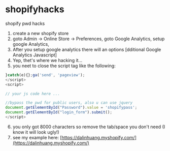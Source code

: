# shopifyhacks
shopify pwd hacks

1. create a new shopify store
2. goto Admin -> Online Store -> Preferences, goto Google Analytics, setup google Analytics,
3. After you setup google analytics there will an options [dditional Google Analytics Javascript]
4. Yep, thet's where we hacking it...
5. you neet to close the script tag like the following:

```javascript
}catch(e){};ga('send', 'pageview');
</script>
<script>

// your js code here ...

//bypass the pwd for public users, also u can use jquery
document.getElementById("Password").value = 'shopifypass';
document.getElementById("login_form").submit();
</script>
```

6. you only got 8000 characters so remove the tab/space you don't need (I know it will look ugly!)
7. see my example here: 
[https://dalinhuang.myshopify.com/](https://dalinhuang.myshopify.com/)
